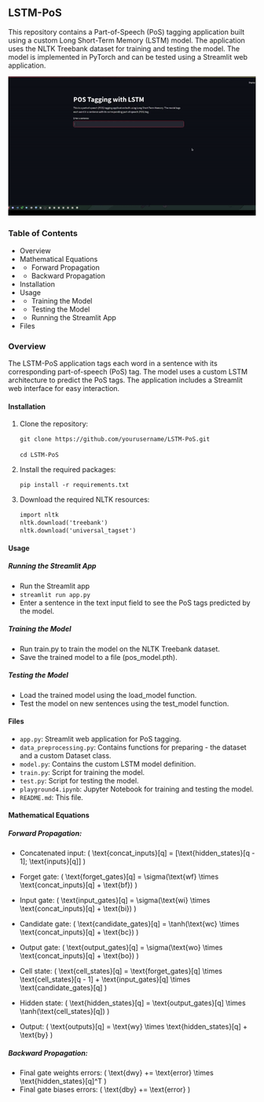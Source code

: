## LSTM-PoS

 This repository contains a Part-of-Speech (PoS) tagging application built using a custom Long Short-Term Memory (LSTM) model. The application uses the NLTK Treebank dataset for training and testing the model. The model is implemented in PyTorch and can be tested using a Streamlit web application.

 ![alt text](/images/LSTM-POS%20Streamlit.gif)

### Table of Contents
- Overview
- Mathematical Equations
- - Forward Propagation
- - Backward Propagation
- Installation
- Usage
- - Training the Model
- - Testing the Model
- - Running the Streamlit App
- Files

### Overview
 The LSTM-PoS application tags each word in a sentence with its corresponding part-of-speech (PoS) tag. The model uses a custom LSTM architecture to predict the PoS tags. The application includes a Streamlit web interface for easy interaction.

#### Installation
1. Clone the repository:
   
   ```
   git clone https://github.com/yourusername/LSTM-PoS.git
   
   cd LSTM-PoS
   ```

2. Install the required packages:
   ```
   pip install -r requirements.txt
   ```
3. Download the required NLTK resources:
   ```
   import nltk
   nltk.download('treebank')
   nltk.download('universal_tagset')
   ```

#### Usage
##### Running the Streamlit App
   - Run the Streamlit app
   - `streamlit run app.py`
   - Enter a sentence in the text input field to see the PoS tags predicted by the model.
##### Training the Model
   - Run train.py to train the model on the NLTK Treebank dataset.
   - Save the trained model to a file (pos_model.pth).

##### Testing the Model
   - Load the trained model using the load_model function.
   - Test the model on new sentences using the test_model function.

#### Files
- `app.py`: Streamlit web application for PoS tagging.
- `data_preprocessing.py`: Contains functions for preparing - the dataset and a custom Dataset class.
- `model.py`: Contains the custom LSTM model definition.
- `train.py`: Script for training the model.
- `test.py`: Script for testing the model.
- `playground4.ipynb`: Jupyter Notebook for training and testing the model.
- `README.md`: This file.

#### Mathematical Equations
##### Forward Propagation:
- Concatenated input:
 ( \text{concat_inputs}[q] = [\text{hidden_states}[q - 1]; \text{inputs}[q]] )

- Forget gate:
 ( \text{forget_gates}[q] = \sigma(\text{wf} \times \text{concat_inputs}[q] + \text{bf}) )

- Input gate:
 ( \text{input_gates}[q] = \sigma(\text{wi} \times \text{concat_inputs}[q] + \text{bi}) )

- Candidate gate:
 ( \text{candidate_gates}[q] = \tanh(\text{wc} \times \text{concat_inputs}[q] + \text{bc}) )

- Output gate:
 ( \text{output_gates}[q] = \sigma(\text{wo} \times \text{concat_inputs}[q] + \text{bo}) )

- Cell state:
 ( \text{cell_states}[q] = \text{forget_gates}[q] \times \text{cell_states}[q - 1] + \text{input_gates}[q] \times \text{candidate_gates}[q] )

- Hidden state:
 ( \text{hidden_states}[q] = \text{output_gates}[q] \times \tanh(\text{cell_states}[q]) )

- Output:
 ( \text{outputs}[q] = \text{wy} \times \text{hidden_states}[q] + \text{by} )

##### Backward Propagation:
- Final gate weights errors:
 ( \text{dwy} += \text{error} \times \text{hidden_states}[q]^T )
- Final gate biases errors:
 ( \text{dby} += \text{error} )
